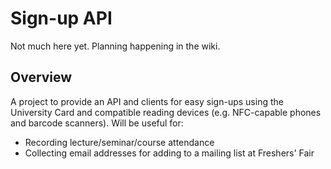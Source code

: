 # Sign-up API

Not much here yet. Planning happening in the wiki.

## Overview

A project to provide an API and clients for easy sign-ups using the University Card and compatible reading devices (e.g. NFC-capable phones and barcode scanners). Will be useful for:

* Recording lecture/seminar/course attendance
* Collecting email addresses for adding to a mailing list at Freshers' Fair

